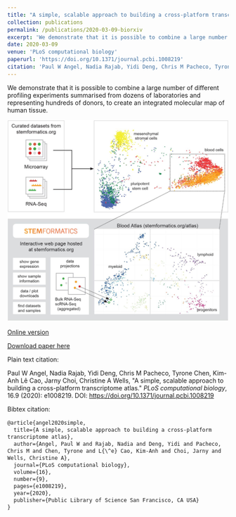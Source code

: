 ```yaml
---
title: "A simple, scalable approach to building a cross-platform transcriptome atlas"
collection: publications
permalink: /publications/2020-03-09-biorxiv
excerpt: 'We demonstrate that it is possible to combine a large number of different profiling experiments summarised from dozens of laboratories and representing hundreds of donors, to create an integrated molecular map of human tissue.'
date: 2020-03-09
venue: 'PLoS computational biology'
paperurl: 'https://doi.org/10.1371/journal.pcbi.1008219'
citation: 'Paul W Angel, Nadia Rajab, Yidi Deng, Chris M Pacheco, Tyrone Chen, Kim-Anh Lê Cao, Jarny Choi, Christine A Wells, &quot;A simple, scalable approach to building a cross-platform transcriptome atlas.&quot; <i>bioRxiv</i>, 2020.03.09.984468. DOI: https://doi.org/10.1101/2020.03.09.984468'
---
```

We demonstrate that it is possible to combine a large number of different profiling experiments summarised from dozens of laboratories and representing hundreds of donors, to create an integrated molecular map of human tissue.

![](../files/2020.03.09.984468v1.full.jpg)

[Online version](https://doi.org/10.1371/journal.pcbi.1008219)

[Download paper here](https://journals.plos.org/ploscompbiol/article/file?id=10.1371/journal.pcbi.1008219&type=printable)

Plain text citation:

Paul W Angel, Nadia Rajab, Yidi Deng, Chris M Pacheco, Tyrone Chen, Kim-Anh Lê Cao, Jarny Choi, Christine A Wells, &quot;A simple, scalable approach to building a cross-platform transcriptome atlas.&quot; <i>PLoS computational biology</i>, 16.9 (2020): e1008219. DOI: https://doi.org/10.1371/journal.pcbi.1008219


Bibtex citation:
```
@article{angel2020simple,
  title={A simple, scalable approach to building a cross-platform transcriptome atlas},
  author={Angel, Paul W and Rajab, Nadia and Deng, Yidi and Pacheco, Chris M and Chen, Tyrone and L{\^e} Cao, Kim-Anh and Choi, Jarny and Wells, Christine A},
  journal={PLoS computational biology},
  volume={16},
  number={9},
  pages={e1008219},
  year={2020},
  publisher={Public Library of Science San Francisco, CA USA}
}
```
